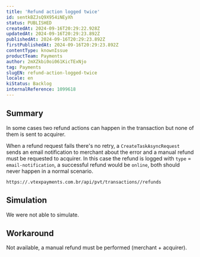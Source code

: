 ```yaml
---
title: 'Refund action logged twice'
id: sentkBZJsQ9X954iNEyXh
status: PUBLISHED
createdAt: 2024-09-16T20:29:22.928Z
updatedAt: 2024-09-16T20:29:23.892Z
publishedAt: 2024-09-16T20:29:23.892Z
firstPublishedAt: 2024-09-16T20:29:23.892Z
contentType: knownIssue
productTeam: Payments
author: 2mXZkbi0oi061KicTExNjo
tag: Payments
slugEN: refund-action-logged-twice
locale: en
kiStatus: Backlog
internalReference: 1099618
---
```


## Summary


In some cases two refund actions can happen in the transaction but none of them is sent to acquirer.

When a refund request fails there's no retry, a `CreateTaskAsyncRequest` sends an email notification to merchant about the error and a manual refund must be requested to acquirer. In this case the refund is logged with `type` = `email-notification`, a successful refund would be `online`, both should never happen in a normal scenario.


    https://.vtexpayments.com.br/api/pvt/transactions//refunds



##

## Simulation


We were not able to simulate.


##

## Workaround


Not available, a manual refund must be performed (merchant + acquirer).




